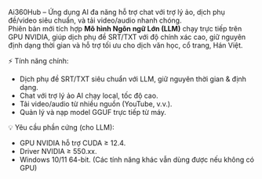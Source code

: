 Ai360Hub – Ứng dụng AI đa năng hỗ trợ chat với trợ lý ảo, dịch phụ đề/video siêu chuẩn, và tải video/audio nhanh chóng.  
Phiên bản mới tích hợp **Mô hình Ngôn ngữ Lớn (LLM)** chạy trực tiếp trên GPU NVIDIA, giúp dịch phụ đề SRT/TXT với độ chính xác cao, giữ nguyên định dạng thời gian và hỗ trợ tối ưu cho dịch văn học, cổ trang, Hán Việt.

⚡ Tính năng chính:
- Dịch phụ đề SRT/TXT siêu chuẩn với LLM, giữ nguyên thời gian & định dạng.
- Chat với trợ lý ảo AI chạy local, tốc độ cao.
- Tải video/audio từ nhiều nguồn (YouTube, v.v.).
- Quản lý và nạp model GGUF trực tiếp từ máy.

💡 Yêu cầu phần cứng (cho LLM):
- GPU NVIDIA hỗ trợ CUDA ≥ 12.4.
- Driver NVIDIA ≥ 550.xx.
- Windows 10/11 64-bit.
(Các tính năng khác vẫn dùng được nếu không có GPU)
